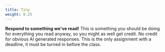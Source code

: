 ```yaml
---
title: Tiny
weight: 0.25
---
```


**Respond to something we've read!** This is something you should be doing for everything you read anyway, so you might as well get credit. No credit for obvious AI generated responses. This is the only assignment with a deadline, it must be turned in before the class.

